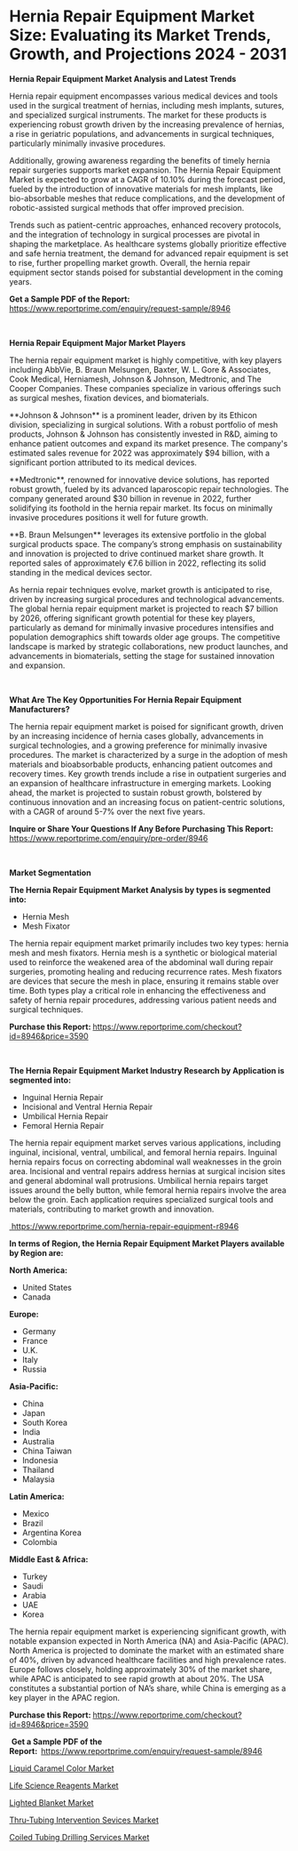 <p><h1>Hernia Repair Equipment Market Size: Evaluating its Market Trends, Growth, and Projections 2024 - 2031</h1></p><p><strong>Hernia Repair Equipment Market Analysis and Latest Trends</strong></p>
<p><p>Hernia repair equipment encompasses various medical devices and tools used in the surgical treatment of hernias, including mesh implants, sutures, and specialized surgical instruments. The market for these products is experiencing robust growth driven by the increasing prevalence of hernias, a rise in geriatric populations, and advancements in surgical techniques, particularly minimally invasive procedures. </p><p>Additionally, growing awareness regarding the benefits of timely hernia repair surgeries supports market expansion. The Hernia Repair Equipment Market is expected to grow at a CAGR of 10.10% during the forecast period, fueled by the introduction of innovative materials for mesh implants, like bio-absorbable meshes that reduce complications, and the development of robotic-assisted surgical methods that offer improved precision.</p><p>Trends such as patient-centric approaches, enhanced recovery protocols, and the integration of technology in surgical processes are pivotal in shaping the marketplace. As healthcare systems globally prioritize effective and safe hernia treatment, the demand for advanced repair equipment is set to rise, further propelling market growth. Overall, the hernia repair equipment sector stands poised for substantial development in the coming years.</p></p>
<p><strong>Get a Sample PDF of the Report:&nbsp;</strong> <a href="https://www.reportprime.com/enquiry/request-sample/8946?utm_campaign=1848&utm_medium=2&utm_source=Github&utm_content=ia&utm_term=28112024&utm_id=hernia-repair-equipment">https://www.reportprime.com/enquiry/request-sample/8946</a></p>
<p>&nbsp;</p>
<p><strong>Hernia Repair Equipment Major Market Players</strong></p>
<p><p>The hernia repair equipment market is highly competitive, with key players including AbbVie, B. Braun Melsungen, Baxter, W. L. Gore & Associates, Cook Medical, Herniamesh, Johnson & Johnson, Medtronic, and The Cooper Companies. These companies specialize in various offerings such as surgical meshes, fixation devices, and biomaterials.</p><p>**Johnson & Johnson** is a prominent leader, driven by its Ethicon division, specializing in surgical solutions. With a robust portfolio of mesh products, Johnson & Johnson has consistently invested in R&D, aiming to enhance patient outcomes and expand its market presence. The company's estimated sales revenue for 2022 was approximately $94 billion, with a significant portion attributed to its medical devices.</p><p>**Medtronic**, renowned for innovative device solutions, has reported robust growth, fueled by its advanced laparoscopic repair technologies. The company generated around $30 billion in revenue in 2022, further solidifying its foothold in the hernia repair market. Its focus on minimally invasive procedures positions it well for future growth.</p><p>**B. Braun Melsungen** leverages its extensive portfolio in the global surgical products space. The company’s strong emphasis on sustainability and innovation is projected to drive continued market share growth. It reported sales of approximately €7.6 billion in 2022, reflecting its solid standing in the medical devices sector.</p><p>As hernia repair techniques evolve, market growth is anticipated to rise, driven by increasing surgical procedures and technological advancements. The global hernia repair equipment market is projected to reach $7 billion by 2026, offering significant growth potential for these key players, particularly as demand for minimally invasive procedures intensifies and population demographics shift towards older age groups. The competitive landscape is marked by strategic collaborations, new product launches, and advancements in biomaterials, setting the stage for sustained innovation and expansion.</p></p>
<p>&nbsp;</p>
<p><strong>What Are The Key Opportunities For Hernia Repair Equipment Manufacturers?</strong></p>
<p><p>The hernia repair equipment market is poised for significant growth, driven by an increasing incidence of hernia cases globally, advancements in surgical technologies, and a growing preference for minimally invasive procedures. The market is characterized by a surge in the adoption of mesh materials and bioabsorbable products, enhancing patient outcomes and recovery times. Key growth trends include a rise in outpatient surgeries and an expansion of healthcare infrastructure in emerging markets. Looking ahead, the market is projected to sustain robust growth, bolstered by continuous innovation and an increasing focus on patient-centric solutions, with a CAGR of around 5-7% over the next five years.</p></p>
<p><strong>Inquire or Share Your Questions If Any Before Purchasing This Report:</strong> <a href="https://www.reportprime.com/enquiry/pre-order/8946?utm_campaign=1848&utm_medium=2&utm_source=Github&utm_content=ia&utm_term=28112024&utm_id=hernia-repair-equipment">https://www.reportprime.com/enquiry/pre-order/8946</a></p>
<p>&nbsp;</p>
<p><strong>Market Segmentation</strong></p>
<p><strong>The Hernia Repair Equipment Market Analysis by types is segmented into:</strong></p>
<p><ul><li>Hernia Mesh</li><li>Mesh Fixator</li></ul></p>
<p><p>The hernia repair equipment market primarily includes two key types: hernia mesh and mesh fixators. Hernia mesh is a synthetic or biological material used to reinforce the weakened area of the abdominal wall during repair surgeries, promoting healing and reducing recurrence rates. Mesh fixators are devices that secure the mesh in place, ensuring it remains stable over time. Both types play a critical role in enhancing the effectiveness and safety of hernia repair procedures, addressing various patient needs and surgical techniques.</p></p>
<p><strong>Purchase this Report:&nbsp;</strong><a href="https://www.reportprime.com/checkout?id=8946&price=3590&utm_campaign=1848&utm_medium=2&utm_source=Github&utm_content=ia&utm_term=28112024&utm_id=hernia-repair-equipment">https://www.reportprime.com/checkout?id=8946&price=3590</a></p>
<p>&nbsp;</p>
<p><strong>The Hernia Repair Equipment Market Industry Research by Application is segmented into:</strong></p>
<p><ul><li>Inguinal Hernia Repair</li><li>Incisional and Ventral Hernia Repair</li><li>Umbilical Hernia Repair</li><li>Femoral Hernia Repair</li></ul></p>
<p><p>The hernia repair equipment market serves various applications, including inguinal, incisional, ventral, umbilical, and femoral hernia repairs. Inguinal hernia repairs focus on correcting abdominal wall weaknesses in the groin area. Incisional and ventral repairs address hernias at surgical incision sites and general abdominal wall protrusions. Umbilical hernia repairs target issues around the belly button, while femoral hernia repairs involve the area below the groin. Each application requires specialized surgical tools and materials, contributing to market growth and innovation.</p></p>
<p><a href="https://www.reportprime.com/hernia-repair-equipment-r8946?utm_campaign=1848&utm_medium=2&utm_source=Github&utm_content=ia&utm_term=28112024&utm_id=hernia-repair-equipment">&nbsp;https://www.reportprime.com/hernia-repair-equipment-r8946</a></p>
<p><strong>In terms of Region, the Hernia Repair Equipment Market Players available by Region are:</strong></p>
<p>
    <p> <strong> North America: </strong>
        <ul>
            <li>United States</li>
            <li>Canada</li>
        </ul>
        </p> 
    <p> <strong> Europe: </strong>
        <ul>
            <li>Germany</li>
            <li>France</li>
            <li>U.K.</li>
            <li>Italy</li>
            <li>Russia</li>
        </ul>
        </p> 
    <p> <strong> Asia-Pacific: </strong>
        <ul>
            <li>China</li>
            <li>Japan</li>
            <li>South Korea</li>
            <li>India</li>
            <li>Australia</li>
            <li>China Taiwan</li>
            <li>Indonesia</li>
            <li>Thailand</li>
            <li>Malaysia</li>
        </ul>
        </p> 
    <p> <strong> Latin America: </strong>
        <ul>
            <li>Mexico</li>
            <li>Brazil</li>
            <li>Argentina Korea</li>
            <li>Colombia</li>
        </ul>
        </p> 
    <p> <strong> Middle East & Africa: </strong>
        <ul>
            <li>Turkey</li>
            <li>Saudi</li>
            <li>Arabia</li>
            <li>UAE</li>
            <li>Korea</li>
        </ul>
    </p>
    </p>
<p><p>The hernia repair equipment market is experiencing significant growth, with notable expansion expected in North America (NA) and Asia-Pacific (APAC). North America is projected to dominate the market with an estimated share of 40%, driven by advanced healthcare facilities and high prevalence rates. Europe follows closely, holding approximately 30% of the market share, while APAC is anticipated to see rapid growth at about 20%. The USA constitutes a substantial portion of NA’s share, while China is emerging as a key player in the APAC region.</p></p>
<p><strong>Purchase this Report: </strong><a href="https://www.reportprime.com/checkout?id=8946&price=3590&utm_campaign=1848&utm_medium=2&utm_source=Github&utm_content=ia&utm_term=28112024&utm_id=hernia-repair-equipment">https://www.reportprime.com/checkout?id=8946&price=3590</a></p>
<p>&nbsp;<strong>Get a Sample PDF of the Report:&nbsp;&nbsp;</strong><a href="https://www.reportprime.com/enquiry/request-sample/8946?utm_campaign=1848&utm_medium=2&utm_source=Github&utm_content=ia&utm_term=28112024&utm_id=hernia-repair-equipment">https://www.reportprime.com/enquiry/request-sample/8946</a></p>
<p><strong></strong></p>
<p><p><a href="https://www.linkedin.com/pulse/liquid-caramel-color-market-outlook-share-analysis-growth-jeqoe?utm_campaign=1848&utm_medium=2&utm_source=Github&utm_content=ia&utm_term=28112024&utm_id=hernia-repair-equipment">Liquid Caramel Color Market</a></p><p><a href="https://www.linkedin.com/pulse/analysis-global-life-science-reagents-market-present-landscape-vqpgf?utm_campaign=1848&utm_medium=2&utm_source=Github&utm_content=ia&utm_term=28112024&utm_id=hernia-repair-equipment">Life Science Reagents Market</a></p><p><a href="https://www.linkedin.com/pulse/insights-lighted-blanket-industry-market-financial-status-ibace?utm_campaign=1848&utm_medium=2&utm_source=Github&utm_content=ia&utm_term=28112024&utm_id=hernia-repair-equipment">Lighted Blanket Market</a></p><p><a href="https://issuu.com/reportprime-2/docs/thru-tubing-intervention-sevices-ma_3db06e4cebe6a2?utm_campaign=1848&utm_medium=2&utm_source=Github&utm_content=ia&utm_term=28112024&utm_id=hernia-repair-equipment">Thru-Tubing Intervention Sevices Market</a></p><p><a href="https://issuu.com/reportprime-2/docs/coiled-tubing-drilling-services-mar_4755f2b8637a1c?utm_campaign=1848&utm_medium=2&utm_source=Github&utm_content=ia&utm_term=28112024&utm_id=hernia-repair-equipment">Coiled Tubing Drilling Services Market</a></p></p>